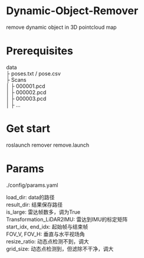 # Dynamic-Object-Remover
remove dynamic object in 3D pointcloud map

# Prerequisites
data  
├ poses.txt / pose.csv  
├ Scans  
│  ├ 000001.pcd  
│  ├ 000002.pcd  
│  ├ 000003.pcd  
│  ├ ...  

# Get start
roslaunch remover remove.launch  


# Params
./config/params.yaml  

load_dir: data的路径  
result_dir: 结果保存路径  
is_large: 雷达帧数多，调为True  
Transformation_LiDAR2IMU: 雷达到IMU的标定矩阵  
start_idx, end_idx: 起始帧与结束帧  
FOV_V, FOV_H: 垂直与水平视场角  
resize_ratio: 动态点检测不到，调大  
grid_size: 动态点检测到，但滤除不干净，调大  
